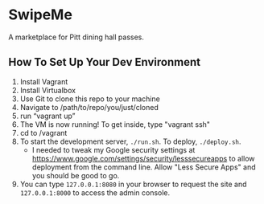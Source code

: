 SwipeMe
=======

A marketplace for Pitt dining hall passes.

How To Set Up Your Dev Environment
-----------------------------------

1. Install Vagrant
2. Install Virtualbox
3. Use Git to clone this repo to your machine
4. Navigate to /path/to/repo/you/just/cloned
5. run “vagrant up”
6. The VM is now running! To get inside, type "vagrant ssh"
7. cd to /vagrant
8. To start the development server, `./run.sh`. To deploy, `./deploy.sh`.
    - I needed to tweak my Google security settings at https://www.google.com/settings/security/lesssecureapps
to allow deployment from the command line. Allow "Less Secure Apps" and you should be good to go.
9. You can type `127.0.0.1:8080` in your browser to request the site and `127.0.0.1:8000` to access the admin console.
